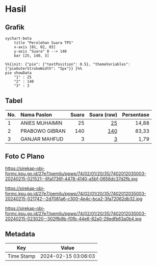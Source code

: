 # Hasil

## Grafik

```mermaid
xychart-beta
    title "Perolehan Suara TPS"
    x-axis [01, 02, 03]
    y-axis "Suara" 0 --> 140
    bar [25, 140, 3]
```

```mermaid
%%{init: {"pie": {"textPosition": 0.5}, "themeVariables": {"pieOuterStrokeWidth": "5px"}} }%%
pie showData
    "1" : 25
    "2" : 140
    "3" : 3
```

## Tabel

| No. | Nama Paslon    | Suara | Suara (raw) | Persentase |
|:--- |:-------------- | -----:| -----------:| ----------:|
| 1   | ANIES MUHAIMIN | 25    | [25][p-1]   | 14,88      |
| 2   | PRABOWO GIBRAN | 140   | [140][p-2]  | 83,33      |
| 3   | GANJAR MAHFUD  | 3     | [3][p-3]    | 1,79       |


[p-1]: https://github.com/gigit-pemilu/pemilu-2024-74-sulawesi-tenggara/blob/main/pilpres/hitung-suara/sub/74-sulawesi-tenggara/sub/02-konawe/sub/01-lambuya/sub/2035-wanua-hoa/sub/003-tps/sub/paslon-1.txt
[p-2]: https://github.com/gigit-pemilu/pemilu-2024-74-sulawesi-tenggara/blob/main/pilpres/hitung-suara/sub/74-sulawesi-tenggara/sub/02-konawe/sub/01-lambuya/sub/2035-wanua-hoa/sub/003-tps/sub/paslon-2.txt
[p-3]: https://github.com/gigit-pemilu/pemilu-2024-74-sulawesi-tenggara/blob/main/pilpres/hitung-suara/sub/74-sulawesi-tenggara/sub/02-konawe/sub/01-lambuya/sub/2035-wanua-hoa/sub/003-tps/sub/paslon-3.txt

## Foto C Plano

https://sirekap-obj-formc.kpu.go.id/27e7/pemilu/ppwp/74/02/01/20/35/7402012035003-20240215-021521--6fa1736f-4478-4140-a5bf-0656dc37d2fb.jpg

https://sirekap-obj-formc.kpu.go.id/27e7/pemilu/ppwp/74/02/01/20/35/7402012035003-20240215-021742--2d7081a6-c300-4e4c-bca2-3fa72062db32.jpg

https://sirekap-obj-formc.kpu.go.id/27e7/pemilu/ppwp/74/02/01/20/35/7402012035003-20240215-023020--302ffb9b-f0fb-44e6-82a0-29edfb63a0b4.jpg


## Metadata

| Key        | Value               |
| ---------- | ------------------- |
| Time Stamp | 2024-02-15 03:06:03 |




